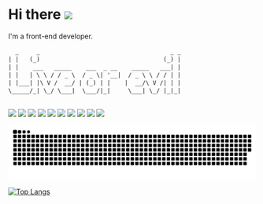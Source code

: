 # Hi there <img src="https://raw.githubusercontent.com/MartinHeinz/MartinHeinz/master/wave.gif" width="30px">

I'm a front-end developer.

<!--
**GrayFrost/GrayFrost** is a ✨ _special_ ✨ repository because its `README.md` (this file) appears on your GitHub profile.

Here are some ideas to get you started:

- 🔭 I’m currently working on ...
- 🌱 I’m currently learning ...
- 👯 I’m looking to collaborate on ...
- 🤔 I’m looking for help with ...
- 💬 Ask me about ...
- 📫 How to reach me: ...
- 😄 Pronouns: ...
- ⚡ Fun fact: ...
-->

```
  _     _                                     _ _ 
| |   (_)                                   (_) |
| |    ___   _____    ___  _ __    _____   ___| |
| |   | \ \ / / _ \  / _ \| '__|  / _ \ \ / / | |
| |___| |\ V /  __/ | (_) | |    |  __/\ V /| | |
\_____/_| \_/ \___|  \___/|_|     \___| \_/ |_|_|
                                                 
``` 

![](https://img.shields.io/badge/CODE-HTML5-informational?style=flat&logo=HTML5&color=E34F26)
![](https://img.shields.io/badge/CODE-Javascript-informational?style=flat&logo=Javascript&color=F7DF1E)
![](https://img.shields.io/badge/CODE-CSS3-informational?style=flat&logo=CSS3&color=1572B6&logoColor=1572B6)
![](https://img.shields.io/badge/CODE-React-informational?style=flat&logo=React&color=61DAFB)
![](https://img.shields.io/badge/CODE-Vue.js-informational?style=flat&logo=Vue.js&color=4FC08D)
![](https://img.shields.io/badge/CODE-Svelte-informational?style=flat&logo=Svelte&color=FF3E00)
![](https://img.shields.io/badge/CODE-Webpack-informational?style=flat&logo=Webpack&color=8DD6F9)
![](https://img.shields.io/badge/CODE-Typescript-informational?style=flat&logo=Typescript&color=007ACC&logoColor=007ACC)
![](https://img.shields.io/badge/CODE-Sass-informational?style=flat&logo=Sass&color=CC6699)
![](https://img.shields.io/badge/Editor-Visual_Studio_Code-informational?style=flat&logo=Visual-Studio-Code&color=007ACC&logoColor=007ACC)

![Snake animation](https://github.com/GrayFrost/GrayFrost/blob/output/github-contribution-grid-snake.svg)

<!--
![GrayFrost's github stats](https://github-readme-stats.vercel.app/api?username=GrayFrost&show_icons=true&theme=radical)
-->
[![Top Langs](https://github-readme-stats.vercel.app/api/top-langs/?username=GrayFrost&layout=compact)](https://github.com/anuraghazra/github-readme-stats)
